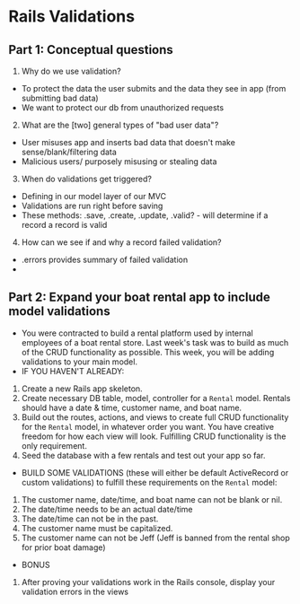 # Rails Validations

## Part 1: Conceptual questions
1. Why do we use validation? 
- To protect the data the user submits and the data they see in app (from submitting bad data) 
- We want to protect our db from unauthorized requests 
2. What are the [two] general types of "bad user data"?
- User misuses app and inserts bad data that doesn't make sense/blank/filtering data 
- Malicious users/ purposely misusing or stealing data 
3. When do validations get triggered?
- Defining in our model layer of our MVC 
- Validations are run right before saving 
- These methods: .save, .create, .update, .valid? - will determine if a record a record is valid
4. How can we see if and why a record failed validation?
- .errors provides summary of failed validation 
- 
## Part 2: Expand your boat rental app to include model validations
* You were contracted to build a rental platform used by internal employees of a boat rental store. Last week's task was to build as much of the CRUD functionality as possible. This week, you will be adding validations to your main model.
* IF YOU HAVEN'T ALREADY:
1. Create a new Rails app skeleton.
2. Create necessary DB table, model, controller for a `Rental` model. Rentals should have a date & time, customer name, and boat name.
3. Build out the routes, actions, and views to create full CRUD functionality for the `Rental` model, in whatever order you want. You have creative freedom for how each view will look. Fulfilling CRUD functionality is the only requirement.
4. Seed the database with a few rentals and test out your app so far.
* BUILD SOME VALIDATIONS (these will either be default ActiveRecord or custom validations) to fulfill these requirements on the `Rental` model:
1. The customer name, date/time, and boat name can not be blank or nil.
2. The date/time needs to be an actual date/time
3. The date/time can not be in the past.
4. The customer name must be capitalized.
5. The customer name can not be Jeff (Jeff is banned from the rental shop for prior boat damage)
* BONUS
1. After proving your validations work in the Rails console, display your validation errors in the views